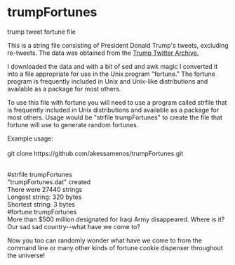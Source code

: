 # trumpFortunes
trump tweet fortune file


This is a string file consisting of President Donald Trump's tweets, excluding re-tweets. The data was obtained from the <a href="http://www.trumptwitterarchive.com/">Trump Twitter Archive.</a>
<p>I downloaded the data and with a bit of sed and awk magic I converted it into a file appropriate for use in the Unix program "fortune." The fortune program is frequently included in Unix and Unix-like distributions and available as a package for most others. <p>
 <p>To use this file with fortune you will need to use a program called strfile that is frequently included in Unix distributions and available as a package for most others. Usage would be "strfile trumpFortunes" to create the file that fortune will use to generate random fortunes. <p>
  Example usage:<br> 
 <br> 
 git clone https://github.com/akessamenos/trumpFortunes.git<br> <br> 
 
#strfile trumpFortunes<br> 
"trumpFortunes.dat" created<br> 
There were 27440 strings<br> 
Longest string: 320 bytes<br> 
Shortest string: 3 bytes<br> 
#fortune trumpFortunes<br> 
More than $500 million designated for Iraqi Army disappeared. Where is it? Our sad sad country--what have we come to?<br> 

<p>Now you too can randomly wonder what have we come to from the command line or many other kinds of fortune cookie dispenser throughout the universe!</p>
